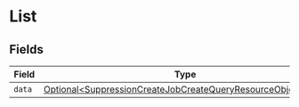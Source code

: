 # List


## Fields

| Field                                                                                                                                        | Type                                                                                                                                         | Required                                                                                                                                     | Description                                                                                                                                  |
| -------------------------------------------------------------------------------------------------------------------------------------------- | -------------------------------------------------------------------------------------------------------------------------------------------- | -------------------------------------------------------------------------------------------------------------------------------------------- | -------------------------------------------------------------------------------------------------------------------------------------------- |
| `data`                                                                                                                                       | [Optional\<SuppressionCreateJobCreateQueryResourceObjectData>](../../models/components/SuppressionCreateJobCreateQueryResourceObjectData.md) | :heavy_minus_sign:                                                                                                                           | N/A                                                                                                                                          |